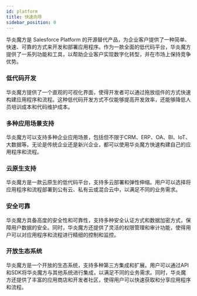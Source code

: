 ```yaml
---
id: platform
title: 快速向导
sidebar_position: 0
---
```


华炎魔方是 Salesforce Platform 的开源替代产品，为企业客户提供了一种简单、快速、可靠的方式来开发和部署应用程序。作为一款全面的低代码平台，华炎魔方提供了一系列功能和工具，以帮助企业客户实现数字化转型，并在市场上保持竞争优势。

### 低代码开发
华炎魔方提供了一个直观的可视化界面，使得开发者可以通过拖放组件的方式快速构建应用程序和流程。这种低代码开发方式不仅能够提高开发效率，还能够降低人员培训成本和代码维护成本。

### 多种应用场景支持
华炎魔方可以支持多种企业应用场景，包括但不限于CRM、ERP、OA、BI、IoT、大数据等。无论是传统企业还是新兴企业，都可以使用华炎魔方快速构建自己的应用程序和流程。
### 云原生支持
华炎魔方是一款云原生的低代码平台，支持多云部署和弹性伸缩。用户可以选择将应用程序和流程部署到公有云、私有云或混合云中，以满足不同的业务需求。

### 安全可靠

华炎魔方具备高度的安全性和可靠性，支持多种安全认证方式和数据加密方式，保障用户数据的安全。同时，华炎魔方还提供了灵活的权限管理和审计功能，使得用户可以对应用程序和流程进行精细的控制和监控。

### 开放生态系统

华炎魔方是一个开放的生态系统，支持多种第三方集成和扩展。用户可以通过API和SDK将华炎魔方与其他系统进行集成，以满足不同的业务需求。同时，华炎魔方还提供了丰富的应用商店和开发者社区，使得用户可以快速获取和分享应用程序和流程。
